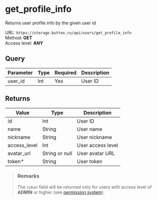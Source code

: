 # get_profile_info
Returns user profile info by the given user id

URL: `https://storage.buttex.ru/api/users/get_profile_info`\
Method: **GET**\
Access level: **ANY**

## Query
| Parameter | Type   | Required | Description |
|-----------|--------|----------|-------------|
| user_id   | Int    | Yes      | User ID     |

## Returns
| Value        | Type             | Description       |
|--------------|------------------|-------------------| 
| id           | Int              | User ID           |
| name         | String           | User name         |
| nickname     | String           | User nickname     |
| access_level | Int              | User access level |
| avatar_url   | String or *null* | User avatar URL   |
| token*       | String           | User token        |

> ### Remarks
> The `token` field will be returned only for users with access 
> level of **ADMIN** or higher (see [permission system](../../users/permission-system.md)).